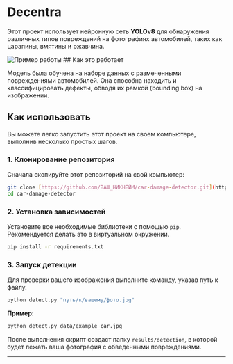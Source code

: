 # Decentra

Этот проект использует нейронную сеть **YOLOv8** для обнаружения различных типов повреждений на фотографиях автомобилей, таких как царапины, вмятины и ржавчина.

![Пример работы](data/example_car.jpg)  ## Как это работает

Модель была обучена на наборе данных с размеченными повреждениями автомобилей. Она способна находить и классифицировать дефекты, обводя их рамкой (bounding box) на изображении.

## Как использовать

Вы можете легко запустить этот проект на своем компьютере, выполнив несколько простых шагов.

### 1. Клонирование репозитория

Сначала скопируйте этот репозиторий на свой компьютер:
```bash
git clone [https://github.com/ВАШ_НИКНЕЙМ/car-damage-detector.git](https://github.com/ВАШ_НИКНЕЙМ/car-damage-detector.git)
cd car-damage-detector
```

### 2. Установка зависимостей

Установите все необходимые библиотеки с помощью `pip`. Рекомендуется делать это в виртуальном окружении.
```bash
pip install -r requirements.txt
```

### 3. Запуск детекции

Для проверки вашего изображения выполните команду, указав путь к файлу.

```bash
python detect.py "путь/к/вашему/фото.jpg"
```

**Пример:**
```bash
python detect.py data/example_car.jpg
```

После выполнения скрипт создаст папку `results/detection`, в которой будет лежать ваша фотография с обведенными повреждениями.

---
